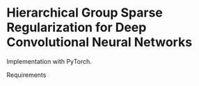 # Hierarchical Group Sparse Regularization for Deep Convolutional Neural Networks
Implementation with PyTorch.

Requirements
